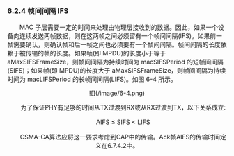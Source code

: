 ### 6.2.4 帧间间隔 IFS
　　MAC 子层需要一定的时间来处理由物理层接收到的数据。因此，如果一个设备向连续发送两帧数据，则在这两帧之间必须留有一个帧间间隔(IFS)。如果前一帧需要确认，则确认帧和后一帧之间也必须要有一个帧间间隔。帧间间隔的长度依赖于被传输的帧的长度。如果帧(即 MPDU)的长度小于等于 aMaxSIFSFrameSize，则帧间间隔为持续时间为 macSIFSPeriod 的短帧间间隔(SIFS)；如果帧(即 MPDU)的长度大于 aMaxSIFSFrameSize，则帧间间隔为持续时间为 macLIFSPeriod 的长帧间间隔(LIFS)。如图 6-4 所示。

<div align=center>![](/image/6-4.png)

　　为了保证PHY有足够的时间从TX过渡到RX或从RX过渡到TX，以下关系成立:
    
　　AIFS ≤ SIFS < LIFS

　　CSMA-CA算法应将这一要求考虑到CAP中的传输。Ack帧AIFS的传输时间定义在6.7.4.2中。




